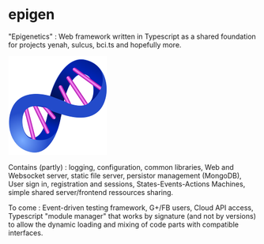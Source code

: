 # epigen

"Epigenetics" : Web framework written in Typescript as a shared foundation for projects yenah, sulcus, bci.ts and hopefully more.

![epigen](https://github.com/Gwym/epigen/blob/master/frontend/en/logo.png)

Contains (partly) : logging, configuration, common libraries, Web and Websocket server, static file server,  persistor management (MongoDB), User sign in, registration and sessions, States-Events-Actions Machines, simple shared server/frontend ressources sharing.

To come : Event-driven testing framework, G+/FB users, Cloud API access, Typescript "module manager" that works by signature (and not by versions) to allow the dynamic loading and mixing of code parts with compatible interfaces.
